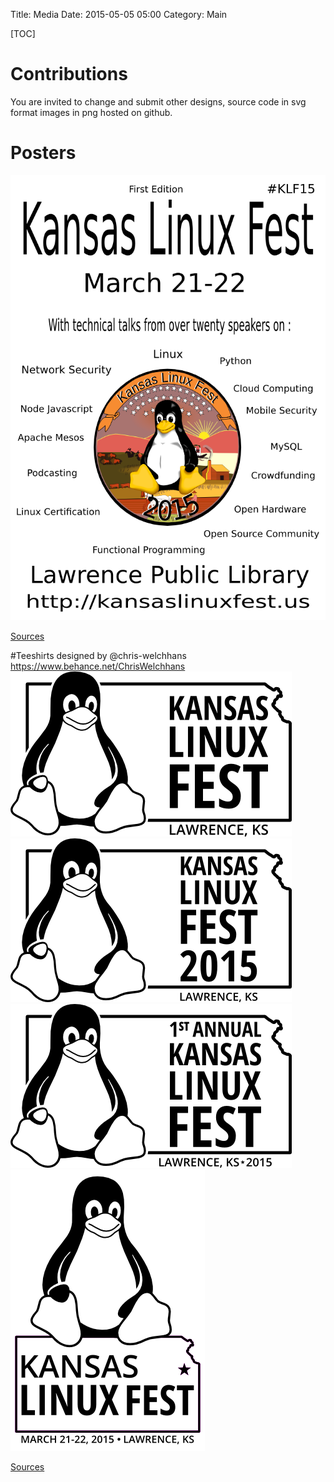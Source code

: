 Title: Media
Date: 2015-05-05 05:00
Category: Main

[TOC]

# Contributions

You are invited to change and submit other designs, source code in svg format
images in png hosted on github.

# Posters

![Poster](/images/poster_design1.png)

[Sources](https://github.com/KansasLinuxFest/website/tree/master/content/images)

#Teeshirts
designed by @chris-welchhans https://www.behance.net/ChrisWelchhans
![TeeShirt1](/images/kslinux2015_01.png)
![TeeShirt2](/images/kslinux2015_02.png)
![TeeShirt3](/images/kslinux2015_03.png)
![TeeShirt4](/images/kslinux2015_04.png)

[Sources](https://github.com/KansasLinuxFest/website/tree/master/content/images)

